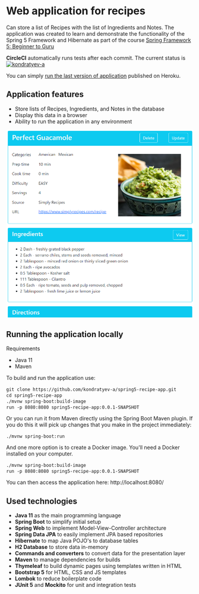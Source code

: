 # Web application for recipes
Can store a list of Recipes with the list of Ingredients and Notes.
The application was created to learn and demonstrate the functionality of the Spring 5 Framework and Hibernate as part of the course [Spring Framework 5: Beginner to Guru](https://www.udemy.com/course/spring-framework-5-beginner-to-guru/)

**CircleCI** automatically runs tests after each commit. The current status is [![kondratyev-a](https://circleci.com/gh/kondratyev-a/spring5-recipe-app.svg?style=svg)](https://circleci.com/gh/kondratyev-a/spring5-recipe-app)

You can simply [run the last version of application](https://spring5-recipes.herokuapp.com/) published on Heroku.

## Application features
- Store lists of Recipes, Ingredients, and Notes in the database
- Display this data in a browser
- Ability to run the application in any environment  

![Application screenshot](images/recipes.png)

## Running the application locally
Requirements
- Java 11
- Maven

To build and run the application use:
```console
git clone https://github.com/kondratyev-a/spring5-recipe-app.git  
cd spring5-recipe-app
./mvnw spring-boot:build-image
run -p 8080:8080 spring5-recipe-app:0.0.1-SNAPSHOT
```

Or you can run it from Maven directly using the Spring Boot Maven plugin. If you do this it will pick up changes that you make in the project immediately:
```console
./mvnw spring-boot:run
```

And one more option is to create a Docker image. You'll need a Docker installed on your computer.
```console
./mvnw spring-boot:build-image
run -p 8080:8080 spring5-recipe-app:0.0.1-SNAPSHOT
```

You can then access the application here: http://localhost:8080/

## Used technologies
- **Java 11** as the main programming language
- **Spring Boot** to simplify initial setup
- **Spring Web** to implement Model-View-Controller architecture
- **Spring Data JPA** to easily implement JPA based repositories
- **Hibernate** to map Java POJO's to database tables
- **H2 Database** to store data in-memory
- **Commands and converters** to convert data for the presentation layer
- **Maven** to manage dependencies for builds
- **Thymeleaf** to build dynamic pages using templates written in HTML
- **Bootstrap 5** for HTML, CSS and JS templates
- **Lombok** to reduce boilerplate code
- **JUnit 5** and **Mockito** for unit and integration tests